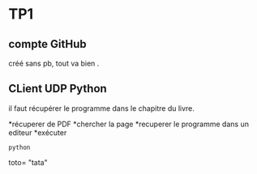 # TP1

## compte GitHub

créé sans pb, tout va bien .

## CLient UDP Python 

il faut récupérer le programme dans le chapitre du livre.

*récuperer de PDF
*chercher la page
*recuperer le programme dans un editeur 
*exécuter 

    python
toto= "tata"

